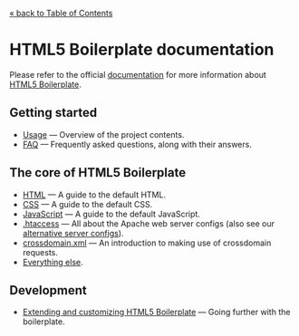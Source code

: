 [&laquo; back to Table of Contents](TOC.md)

# HTML5 Boilerplate documentation

Please refer to the official [documentation](//github.com/h5bp/html5-boilerplate/blob/master/doc/TOC.md)
for more information about [HTML5 Boilerplate](http://html5boilerplate.com).

## Getting started

* [Usage](//github.com/h5bp/html5-boilerplate/blob/master/doc/usage.md) — Overview of the project contents.
* [FAQ](//github.com/h5bp/html5-boilerplate/blob/master/doc/faq.md) — Frequently asked questions, along with their answers.

## The core of HTML5 Boilerplate

* [HTML](//github.com/h5bp/html5-boilerplate/blob/master/doc/html.md) — A guide to the default HTML.
* [CSS](//github.com/h5bp/html5-boilerplate/blob/master/doc/css.md) — A guide to the default CSS.
* [JavaScript](//github.com/h5bp/html5-boilerplate/blob/master/doc/js.md) — A guide to the default JavaScript.
* [.htaccess](//github.com/h5bp/server-configs-apache/tree/master/doc)
  — All about the Apache web server configs (also see our [alternative server
  configs](//github.com/h5bp/server-configs/blob/master/README.md)).
* [crossdomain.xml](//github.com/h5bp/html5-boilerplate/blob/master/doc/crossdomain.md) — An introduction to making use of
  crossdomain requests.
* [Everything else](//github.com/h5bp/html5-boilerplate/blob/master/doc/misc.md).

## Development

* [Extending and customizing HTML5 Boilerplate](//github.com/h5bp/html5-boilerplate/blob/master/doc/extend.md) — Going further with
  the boilerplate.
